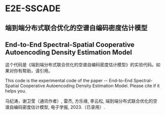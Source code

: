 # E2E-SSCADE
## 端到端分布式联合优化的空谱自编码密度估计模型
## End-to-End Spectral-Spatial Cooperative Autoencoding Density Estimation Model
这个代码是《端到端分布式联合优化的空谱自编码密度估计模型》的实验代码。如果对你有帮助，请引用。

This code is the experimental code of the paper -- End-to-End Spectral-Spatial Cooperative Autoencoding Density Estimation Model. Please cite if it helps you.

马纪涛，谢卫莹（通讯作者）, 雷杰, 方乐缘, 李云松, 端到端分布式联合优化的空谱自编码密度估计模型, 电子学报, 2023.（已录用）.
